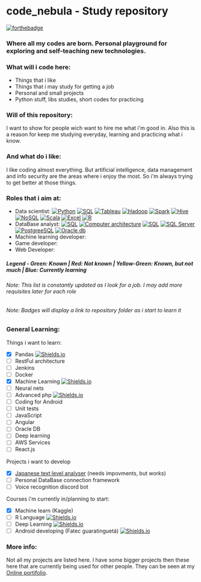 # code_nebula - Study repository
[![forthebadge](https://forthebadge.com/images/badges/built-with-love.svg)](http://forthebadge.com)

### Where all my codes are born. Personal playground for exploring and self-teaching new technologies.

### What will i code here:
- Things that i like
- Things that i may study for getting a job
- Personal and small projects
- Python stuff, libs studies, short codes for practicing

### Will of this repository:
I want to show for people wich want to hire me what i'm good in.
Also this is a reason for keep me studying everyday, learning and practicing what i know.

### And what do i like:
I like coding almost everything. But artificial intelligence, data management and info security are
the areas where i enjoy the most.
So i'm always trying to get better at those things.

### Roles that i aim at:
+ Data scientist:
[![Python](https://img.shields.io/static/v1.svg?label=&message=Python&color=green)](https://github.com/yancborges/code_nebula/)
[![SQL](https://img.shields.io/static/v1.svg?label=&message=SQL&color=green)](https://github.com/yancborges/code_nebula/)
[![Tableau](https://img.shields.io/static/v1.svg?label=&message=Tableau&color=red)](https://github.com/yancborges/code_nebula/)
[![Hadoop](https://img.shields.io/static/v1.svg?label=&message=Hadoop&color=red)](https://github.com/yancborges/code_nebula/)
[![Spark](https://img.shields.io/static/v1.svg?label=&message=Spark&color=red)](https://github.com/yancborges/code_nebula/)
[![Hive](https://img.shields.io/static/v1.svg?label=&message=Hive&color=red)](https://github.com/yancborges/code_nebula/)
[![NoSQL](https://img.shields.io/static/v1.svg?label=&message=NoSQL&color=red)](https://github.com/yancborges/code_nebula/)
[![Scala](https://img.shields.io/static/v1.svg?label=&message=Scala&color=red)](https://github.com/yancborges/code_nebula/)
[![Excel](https://img.shields.io/static/v1.svg?label=&message=Excel&color=red)](https://github.com/yancborges/code_nebula/)
[![R](https://img.shields.io/static/v1.svg?label=&message=R%20Language&color=red)](https://github.com/yancborges/code_nebula/)
+ DataBase analyst:
[![SQL](https://img.shields.io/static/v1.svg?label=&message=SQL&color=green)](https://github.com/yancborges/code_nebula/)
[![Computer architecture](https://img.shields.io/static/v1.svg?label=&message=Computer%20architecture&color=yellowgreen)](https://github.com/yancborges/code_nebula/)
[![SQL](https://img.shields.io/static/v1.svg?label=&message=SQL&color=green)](https://github.com/yancborges/code_nebula/)
[![SQL Server](https://img.shields.io/static/v1.svg?label=&message=SQL%20Server&color=red)](https://github.com/yancborges/code_nebula/)
[![PostgreeSQL](https://img.shields.io/static/v1.svg?label=&message=PostGreeSQL&color=red)](https://github.com/yancborges/code_nebula/)
[![Oracle db](https://img.shields.io/static/v1.svg?label=&message=Oracle%20db&color=red)](https://github.com/yancborges/code_nebula/)
+ Machine learning developer:
+ Game developer:
+ Web Developer:

##### Legend - Green: Known | Red: Not known | Yellow-Green: Known, but not much | Blue: Currently learning
###### Note: This list is constantly updated as I look for a job. I may add more requisites later for each role
###### Note: Badges will display a link to repository folder as i start to learn it

### General Learning:
Things i want to learn:
- [x] Pandas [![Shields.io](https://img.shields.io/badge/ENDED-21%2F02%2F2019-green.svg)](https://github.com/yancborges/code_nebula/tree/master/pandas)
- [ ] RestFul architecture
- [ ] Jenkins
- [ ] Docker
- [x] Machine Learning [![Shields.io](https://img.shields.io/badge/ENDED-11%2F03%2F2019-green.svg)](https://github.com/yancborges/code_nebula/tree/master/machine%20learning)
- [ ] Neural nets
- [ ] Advanced php [![Shields.io](https://img.shields.io/static/v1.svg?label=&message=Studying&color=blue)](https://github.com/yancborges/code_nebula/tree/master/PHP)
- [ ] Coding for Android
- [ ] Unit tests
- [ ] JavaScript
- [ ] Angular
- [ ] Oracle DB
- [ ] Deep learning
- [ ] AWS Services
- [ ] React.js

Projects i want to develop
- [x] [Japanese text level analyser](http://antalord.pythonanywhere.com/apps/japanese) (needs impovments, but works)
- [ ] Personal DataBase connection framework
- [ ] Voice recognition discord bot

Courses i'm currently in/planning to start:
- [x] Machine learn (Kaggle)
- [ ] R Language [![Shields.io](https://img.shields.io/static/v1.svg?label=&message=Planning&color=ff69b4)](https://github.com/yancborges/code_nebula/)
- [ ] Deep Learning [![Shields.io](https://img.shields.io/static/v1.svg?label=&message=Planning&color=ff69b4)](https://github.com/yancborges/code_nebula/)
- [ ] Android developing (Fatec guaratinguetá) [![Shields.io](https://img.shields.io/static/v1.svg?label=&message=On%20hold&color=orange)](https://github.com/yancborges/code_nebula/)

### More info:
Not all my projects are listed here. I have some bigger projects then these here
that are currently being used for other people.
They can be seen at my [Online portifolio](http://antalord.pythonanywhere.com/work).

